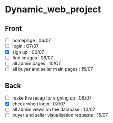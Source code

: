 # Dynamic_web_project

## Front
- [ ] homepage : 06/07
- [ ] login : 07/07
- [X] sign up : 06/07
- [ ] find images : 06/07
- [ ] all admin pages : 10/07
- [ ] all buyer and seller main pages : 15/07

## Back
- [ ] make the recap for signing up : 06/07
- [X] check when login : 07/07
- [ ] all admin views on the database : 10/07
- [ ] buyer and seller visualisation requests : 15/07
